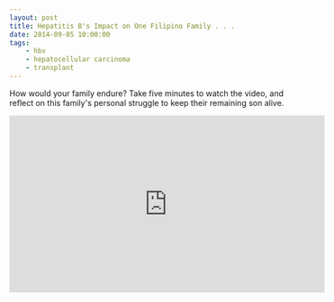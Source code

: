 ```yaml
---
layout: post
title: Hepatitis B's Impact on One Filipino Family . . .
date: 2014-09-05 10:00:00
tags:
    - hbv
    - hepatocellular carcinoma
    - transplant
---
```


How would your family endure? Take five minutes to watch the video, and reflect on this family's personal struggle to keep their remaining son alive.

<iframe width="560" height="315" src="https://www.youtube.com/embed/l_li5eAsfNA" frameborder="0" allowfullscreen></iframe>